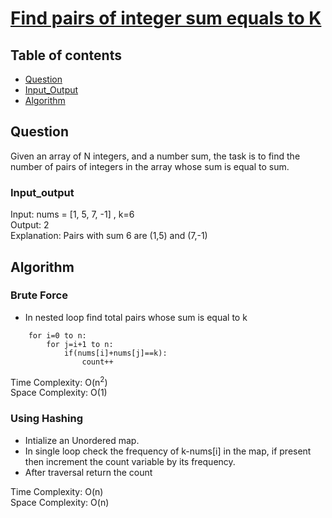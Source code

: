 # [Find pairs of integer sum equals to K](https://practice.geeksforgeeks.org/problems/count-pairs-with-given-sum5022/1)

## Table of contents

- [Question](#question)
- [Input_Output](#input_output)
- [Algorithm](#algorithm)

## Question
Given an array of N integers, and a number sum, the task is to find the number of pairs of integers in the array whose sum is equal to sum.

### Input_output
Input: nums = [1, 5, 7, -1] , k=6</br>
Output: 2 </br>
Explanation: Pairs with sum 6 are (1,5) and (7,-1)

## Algorithm

### Brute Force
- In nested loop find total pairs whose sum is equal to k
```
    for i=0 to n:
        for j=i+1 to n:
            if(nums[i]+nums[j]==k):
                count++
```

Time Complexity: O(n<sup>2</sup>) </br>
Space Complexity: O(1)

### Using Hashing
- Intialize an Unordered map.
- In single loop check the frequency of k-nums[i] in the map, if present then increment the count variable by its frequency.
- After traversal return the count

Time Complexity: O(n)</br>
Space Complexity: O(n)